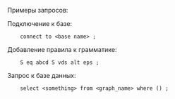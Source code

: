 Примеры запросов:

Подключение к базе:
```
    connect to <base name> ;
```

Добавление правила к грамматике:
```
    S eq abcd S vds alt eps ;
```

Запрос к базе данных:
```
    select <something> from <graph_name> where () ;
```